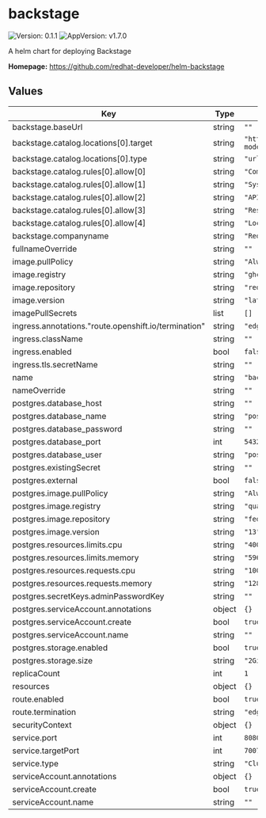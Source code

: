 # backstage

![Version: 0.1.1](https://img.shields.io/badge/Version-0.1.1-informational?style=flat-square) ![AppVersion: v1.7.0](https://img.shields.io/badge/AppVersion-v1.7.0-informational?style=flat-square)

A helm chart for deploying Backstage

**Homepage:** <https://github.com/redhat-developer/helm-backstage>

## Values

| Key | Type | Default | Description |
|-----|------|---------|-------------|
| backstage.baseUrl | string | `""` |  |
| backstage.catalog.locations[0].target | string | `"https://github.com/backstage/backstage/blob/master/packages/catalog-model/examples/all-components.yaml"` |  |
| backstage.catalog.locations[0].type | string | `"url"` |  |
| backstage.catalog.rules[0].allow[0] | string | `"Component"` |  |
| backstage.catalog.rules[0].allow[1] | string | `"System"` |  |
| backstage.catalog.rules[0].allow[2] | string | `"API"` |  |
| backstage.catalog.rules[0].allow[3] | string | `"Resource"` |  |
| backstage.catalog.rules[0].allow[4] | string | `"Location"` |  |
| backstage.companyname | string | `"Red Hat Backstage Helm Chart"` |  |
| fullnameOverride | string | `""` |  |
| image.pullPolicy | string | `"Always"` |  |
| image.registry | string | `"ghcr.io"` |  |
| image.repository | string | `"redhat-developer/redhat-backstage-build"` |  |
| image.version | string | `"latest"` |  |
| imagePullSecrets | list | `[]` |  |
| ingress.annotations."route.openshift.io/termination" | string | `"edge"` |  |
| ingress.className | string | `""` |  |
| ingress.enabled | bool | `false` |  |
| ingress.tls.secretName | string | `""` |  |
| name | string | `"backstage"` |  |
| nameOverride | string | `""` |  |
| postgres.database_host | string | `""` |  |
| postgres.database_name | string | `"postgres"` |  |
| postgres.database_password | string | `""` |  |
| postgres.database_port | int | `5432` |  |
| postgres.database_user | string | `"postgres"` |  |
| postgres.existingSecret | string | `""` |  |
| postgres.external | bool | `false` |  |
| postgres.image.pullPolicy | string | `"Always"` |  |
| postgres.image.registry | string | `"quay.io"` |  |
| postgres.image.repository | string | `"fedora/postgresql-13"` |  |
| postgres.image.version | string | `"13"` |  |
| postgres.resources.limits.cpu | string | `"400m"` |  |
| postgres.resources.limits.memory | string | `"596Mi"` |  |
| postgres.resources.requests.cpu | string | `"100m"` |  |
| postgres.resources.requests.memory | string | `"128Mi"` |  |
| postgres.secretKeys.adminPasswordKey | string | `""` |  |
| postgres.serviceAccount.annotations | object | `{}` |  |
| postgres.serviceAccount.create | bool | `true` |  |
| postgres.serviceAccount.name | string | `""` |  |
| postgres.storage.enabled | bool | `true` |  |
| postgres.storage.size | string | `"2Gi"` |  |
| replicaCount | int | `1` |  |
| resources | object | `{}` |  |
| route.enabled | bool | `true` |  |
| route.termination | string | `"edge"` |  |
| securityContext | object | `{}` |  |
| service.port | int | `8080` |  |
| service.targetPort | int | `7007` |  |
| service.type | string | `"ClusterIP"` |  |
| serviceAccount.annotations | object | `{}` |  |
| serviceAccount.create | bool | `true` |  |
| serviceAccount.name | string | `""` |  |
